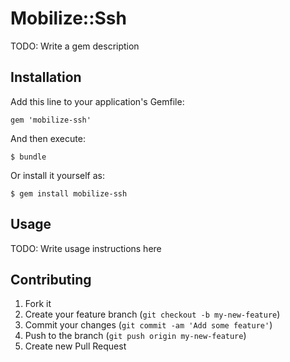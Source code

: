# Mobilize::Ssh

TODO: Write a gem description

## Installation

Add this line to your application's Gemfile:

    gem 'mobilize-ssh'

And then execute:

    $ bundle

Or install it yourself as:

    $ gem install mobilize-ssh

## Usage

TODO: Write usage instructions here

## Contributing

1. Fork it
2. Create your feature branch (`git checkout -b my-new-feature`)
3. Commit your changes (`git commit -am 'Add some feature'`)
4. Push to the branch (`git push origin my-new-feature`)
5. Create new Pull Request
